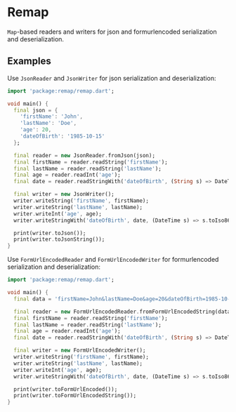 # Remap

`Map`-based readers and writers for json and formurlencoded serialization and deserialization.

## Examples

Use `JsonReader` and `JsonWriter` for json serialization and deserialization:

```dart
import 'package:remap/remap.dart';

void main() {
  final json = {
    'firstName': 'John',
    'lastName': 'Doe',
    'age': 20,
    'dateOfBirth': '1985-10-15'
  };

  final reader = new JsonReader.fromJson(json);
  final firstName = reader.readString('firstName');
  final lastName = reader.readString('lastName');
  final age = reader.readInt('age');
  final date = reader.readStringWith('dateOfBirth', (String s) => DateTime.parse(s));

  final writer = new JsonWriter();
  writer.writeString('firstName', firstName);
  writer.writeString('lastName', lastName);
  writer.writeInt('age', age);
  writer.writeStringWith('dateOfBirth', date, (DateTime s) => s.toIso8601String());

  print(writer.toJson());
  print(writer.toJsonString());
}
```

Use `FormUrlEncodedReader` and `FormUrlEncodedWriter` for formurlencoded serialization and deserialization:

```dart
import 'package:remap/remap.dart';

void main() {
  final data = 'firstName=John&lastName=Doe&age=20&dateOfBirth=1985-10-15';

  final reader = new FormUrlEncodedReader.fromFormUrlEncodedString(data);
  final firstName = reader.readString('firstName');
  final lastName = reader.readString('lastName');
  final age = reader.readInt('age');
  final date = reader.readStringWith('dateOfBirth', (String s) => DateTime.parse(s));

  final writer = new FormUrlEncodedWriter();
  writer.writeString('firstName', firstName);
  writer.writeString('lastName', lastName);
  writer.writeInt('age', age);
  writer.writeStringWith('dateOfBirth', date, (DateTime s) => s.toIso8601String());

  print(writer.toFormUrlEncoded());
  print(writer.toFormUrlEncodedString());
}
```

